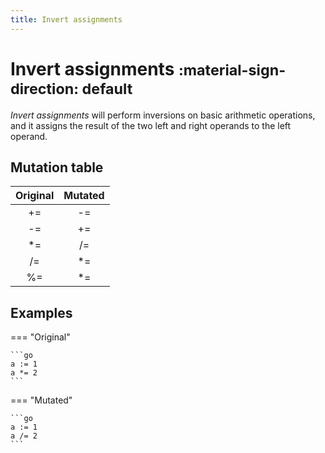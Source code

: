 ```yaml
---
title: Invert assignments
---
```


# Invert assignments <small>:material-sign-direction: default</small>

_Invert assignments_ will perform inversions on basic arithmetic operations, and it assigns the result of the two left
and right operands to the left operand.

## Mutation table

| Original | Mutated |
|:--------:|:-------:|
|    +=    |   -=    |
|    -=    |   +=    |
|    *=    |   /=    |
|    /=    |   *=    |
|    %=    |   *=    |

## Examples

=== "Original"

    ```go
    a := 1
    a *= 2
    ```

=== "Mutated"

    ```go
    a := 1
    a /= 2
    ```
